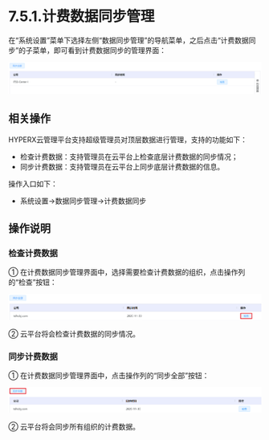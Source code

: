 # 7.5.1.计费数据同步管理

在“系统设置”菜单下选择左侧“数据同步管理”的导航菜单，之后点击“计费数据同步”的子菜单，即可看到计费数据同步的管理界面：

![image-20210126152451601](cost_sync.assets/image-20210126152451601.png)

## 相关操作

HYPERX云管理平台支持超级管理员对顶层数据进行管理，支持的功能如下：

- 检查计费数据：支持管理员在云平台上检查底层计费数据的同步情况；
- 同步计费数据：支持管理员在云平台上同步底层计费数据的信息。

操作入口如下：

- 系统设置→数据同步管理→计费数据同步

## 操作说明

### 检查计费数据

① 在计费数据同步管理界面中，选择需要检查计费数据的组织，点击操作列的“检查”按钮：

![image-20201224162050775](cost_sync.assets/image-20201224162050775.png)

② 云平台将会检查计费数据的同步情况。

### 同步计费数据

① 在计费数据同步管理界面中，点击操作列的“同步全部”按钮：

![image-20201224162125049](cost_sync.assets/image-20201224162125049.png)

② 云平台将会同步所有组织的计费数据。